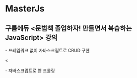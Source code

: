 # MasterJs
<h2>구름에듀 <문법책 졸업하자! 만들면서 복습하는 JavaScript> 강의 </h2>
<p> - 프레임워크 없이 자바스크립트로 CRUD 구현</p>< 
<p> - 자바스크립트로 웹 크롤링</p>

